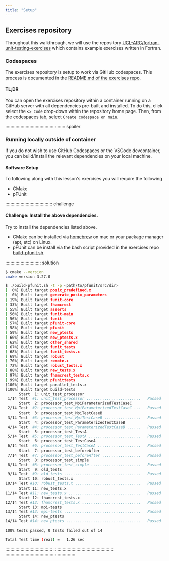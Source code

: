 ```yaml
---
title: "Setup"
---
```


## Exercises repository

Throughout this walkthrough, we will use the repository 
[UCL-ARC/fortran-unit-testing-exercises](https://github.com/UCL-ARC/fortran-unit-testing-exercises) which contains example 
exercises written in Fortran.

### Codespaces

The exercises repository is setup to work via GitHub codespaces. This process is documented in the 
[README.md of the exercises repo](https://github.com/UCL-ARC/fortran-unit-testing-exercises/blob/main/README.md).

#### TL;DR

You can open the exercises repository within a container running on a GitHub server with all dependencies pre-built and installed.
To do this, click select the `<> Code` drop-down within the repository home page. Then, from the codespaces tab, select
`Create codespace on main`. 

::::::::::::::::::::::::::::::::::::::::::::::: spoiler

### Running locally outside of container

If you do not wish to use GitHub Codespaces or the VSCode devcontainer, you can build/install the relevant dependencies on your local machine.

#### Software Setup

To following along with this lesson's exercises you will require the following

- CMake
- pFUnit

::::::::::::::::::::::::::::::::::::: challenge

#### Challenge: Install the above dependencies.

Try to install the dependencies listed above. 

- CMake can be installed via [homebrew](https://formulae.brew.sh/formula/cmake) on mac or your package manager (apt, etc) on Linux.
- pFUnit can be install via the bash script provided in the exercises repo [build-pfunit.sh](https://github.com/UCL-ARC/fortran-unit-testing-exercises/blob/main/scripts/build-pfunit.sh).

:::::::::::::::::::::::::::: solution

```bash
$ cmake --version
cmake version 3.27.0

$ ./build-pfunit.sh -t -p <path/to/pfunit/src/dir>
[  0%] Built target posix_predefined.x
[  0%] Built target generate_posix_parameters
[ 19%] Built target funit-core
[ 33%] Built target fhamcrest
[ 55%] Built target asserts
[ 56%] Built target funit-main
[ 56%] Built target funit
[ 57%] Built target pfunit-core
[ 58%] Built target pfunit
[ 59%] Built target new_ptests
[ 60%] Built target new_ptests.x
[ 62%] Built target other_shared
[ 67%] Built target funit_tests
[ 68%] Built target funit_tests.x
[ 69%] Built target robust
[ 70%] Built target remote.x
[ 72%] Built target robust_tests.x
[ 88%] Built target new_tests.x
[ 97%] Built target fhamcrest_tests.x
[ 99%] Built target pfunittests
[100%] Built target parallel_tests.x
[100%] Built target build-tests
      Start  1: unit_test_processor
 1/14 Test  #1: unit_test_processor ........................   Passed    0.09 sec
      Start  2: processor_test_MpiParameterizedTestCaseC
 2/14 Test  #2: processor_test_MpiParameterizedTestCaseC ...   Passed    0.32 sec
      Start  3: processor_test_MpiTestCaseB
 3/14 Test  #3: processor_test_MpiTestCaseB ................   Passed    0.08 sec
      Start  4: processor_test_ParameterizedTestCaseB
 4/14 Test  #4: processor_test_ParameterizedTestCaseB ......   Passed    0.06 sec
      Start  5: processor_test_TestA
 5/14 Test  #5: processor_test_TestA .......................   Passed    0.07 sec
      Start  6: processor_test_TestCaseA
 6/14 Test  #6: processor_test_TestCaseA ...................   Passed    0.06 sec
      Start  7: processor_test_beforeAfter
 7/14 Test  #7: processor_test_beforeAfter .................   Passed    0.06 sec
      Start  8: processor_test_simple
 8/14 Test  #8: processor_test_simple ......................   Passed    0.06 sec
      Start  9: old_tests
 9/14 Test  #9: old_tests ..................................   Passed    0.05 sec
      Start 10: robust_tests.x
10/14 Test #10: robust_tests.x .............................   Passed    0.02 sec
      Start 11: new_tests.x
11/14 Test #11: new_tests.x ................................   Passed    0.03 sec
      Start 12: fhamcrest_tests.x
12/14 Test #12: fhamcrest_tests.x ..........................   Passed    0.02 sec
      Start 13: mpi-tests
13/14 Test #13: mpi-tests ..................................   Passed    0.19 sec
      Start 14: new_ptests
14/14 Test #14: new_ptests .................................   Passed    0.12 sec

100% tests passed, 0 tests failed out of 14

Total Test time (real) =   1.26 sec
```

:::::::::::::::::::::::::::::::::::::
:::::::::::::::::::::::::::::::::::::::::::::::
:::::::::::::::::::::::::::::::::::::::::::::::::::::::
